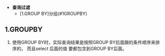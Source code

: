 * **查询过滤**
    * [1.GROUP BY]分组(#1GROUPBY)




## 1.GROUPBY

1. 使用GROUP BY时，实际查询结果是按照GROUP BY后面跟的条件顺序来排序的，
而且select 后面的值 要都包含到GROUP BY后面。

